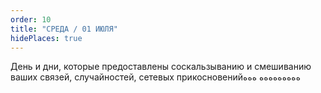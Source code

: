 ```yaml
---
order: 10
title: "СРЕДА / 01 ИЮЛЯ"
hidePlaces: true
---
```


День и дни, которые предоставлены соскальзыванию и смешиванию ваших связей, случайностей, сетевых прикосновенийﻩﻩﻩﻩﻩﻩﻩﻩﻩ ﻩﻩﻩ
